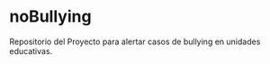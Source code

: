 noBullying
==========

Repositorio del Proyecto para alertar casos de bullying en unidades educativas.
